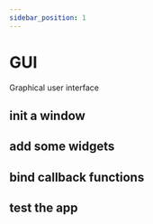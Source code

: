 ```yaml
---
sidebar_position: 1
---
```


# GUI

Graphical user interface

## init a window

## add some widgets

## bind callback functions

## test the app